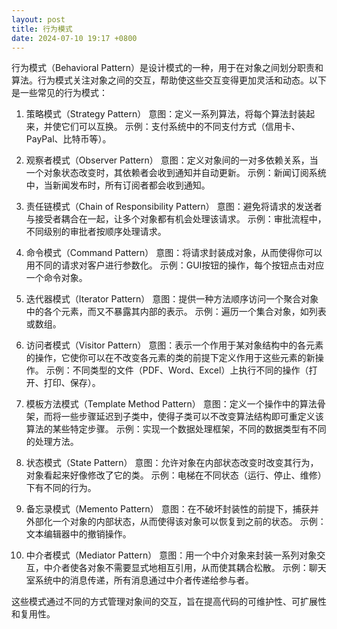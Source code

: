 ```yaml
---
layout: post
title: 行为模式
date: 2024-07-10 19:17 +0800
---
```

行为模式（Behavioral Pattern）是设计模式的一种，用于在对象之间划分职责和算法。行为模式关注对象之间的交互，帮助使这些交互变得更加灵活和动态。以下是一些常见的行为模式：

1. 策略模式（Strategy Pattern）
意图：定义一系列算法，将每个算法封装起来，并使它们可以互换。
示例：支付系统中的不同支付方式（信用卡、PayPal、比特币等）。

2. 观察者模式（Observer Pattern）
意图：定义对象间的一对多依赖关系，当一个对象状态改变时，其依赖者会收到通知并自动更新。
示例：新闻订阅系统中，当新闻发布时，所有订阅者都会收到通知。

3. 责任链模式（Chain of Responsibility Pattern）
意图：避免将请求的发送者与接受者耦合在一起，让多个对象都有机会处理该请求。
示例：审批流程中，不同级别的审批者按顺序处理请求。

4. 命令模式（Command Pattern）
意图：将请求封装成对象，从而使得你可以用不同的请求对客户进行参数化。
示例：GUI按钮的操作，每个按钮点击对应一个命令对象。

5. 迭代器模式（Iterator Pattern）
意图：提供一种方法顺序访问一个聚合对象中的各个元素，而又不暴露其内部的表示。
示例：遍历一个集合对象，如列表或数组。

6. 访问者模式（Visitor Pattern）
意图：表示一个作用于某对象结构中的各元素的操作，它使你可以在不改变各元素的类的前提下定义作用于这些元素的新操作。
示例：不同类型的文件（PDF、Word、Excel）上执行不同的操作（打开、打印、保存）。

7. 模板方法模式（Template Method Pattern）
意图：定义一个操作中的算法骨架，而将一些步骤延迟到子类中，使得子类可以不改变算法结构即可重定义该算法的某些特定步骤。
示例：实现一个数据处理框架，不同的数据类型有不同的处理方法。

8. 状态模式（State Pattern）
意图：允许对象在内部状态改变时改变其行为，对象看起来好像修改了它的类。
示例：电梯在不同状态（运行、停止、维修）下有不同的行为。

9. 备忘录模式（Memento Pattern）
意图：在不破坏封装性的前提下，捕获并外部化一个对象的内部状态，从而使得该对象可以恢复到之前的状态。
示例：文本编辑器中的撤销操作。

10. 中介者模式（Mediator Pattern）
意图：用一个中介对象来封装一系列对象交互，中介者使各对象不需要显式地相互引用，从而使其耦合松散。
示例：聊天室系统中的消息传递，所有消息通过中介者传递给参与者。

这些模式通过不同的方式管理对象间的交互，旨在提高代码的可维护性、可扩展性和复用性。